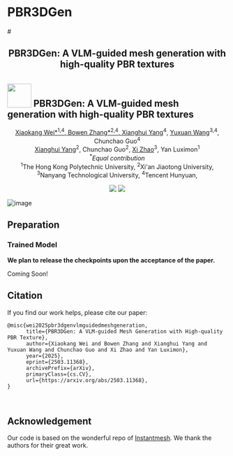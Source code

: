 # PBR3DGen

<p align="center">
<!--   <img src="figure/teaser.jpg" align="center" width="50%"> -->
  
  #<h2 align="center"><strong>PBR3DGen: A VLM-guided mesh generation with high-quality PBR textures</strong></h2>
  
  <h2 class="title is-2"> <img id="logo" style="position: relative; top: 2.5px; height: 55px;" src="figure/icon.jpg"> PBR3DGen: A VLM-guided mesh generation with high-quality PBR textures </h2>
  <p align="center">
    <a href="https://scholar.google.com/citations?user=4pz1qQQAAAAJ&hl=en">Xiaokang Wei*<sup>1,4</sup>,
    Bowen Zhang*<sup>2,4</sup>,</span>
    <a href="https://wi-sc.github.io/xianghui-yang/">Xianghui Yang</a><sup>4</sup>,
    <a href="http://yuxuanw.me">Yuxuan Wang</a><sup>3,4</sup>,</span>
    Chunchao Guo<sup>4</sup>
    <br>
    <a href='https://xianghui-yang.netlify.app'>Xianghui Yang</a><sup>2</sup>,</span>
    Chunchao Guo<sup>2</sup>,</span>
    <a href="https://xiaoppx.github.io/home.html">Xi Zhao</a><sup>3</sup>,
    Yan Luximon<sup>1</sup>
    <br>
    <sup>*</sup><em>Equal contribution</em>
    <br>
    <sup>1</sup>The Hong Kong Polytechnic University,
    <sup>2</sup>Xi'an Jiaotong University,
    <br>
    <sup>3</sup>Nanyang Technological University,
    <sup>4</sup>Tencent Hunyuan,                    
                    

</p>

<div align="center">

<a href='https://pbr3dgen1218.github.io/'><img src='https://img.shields.io/badge/Project-Page-green'></a> 
<a href='https://arxiv.org/pdf/2503.11368'><img src='https://img.shields.io/badge/arXiv-2501.14317-b31b1b.svg'></a> 

</div>

![image](https://github.com/PBR3DGen1218/pbr3dgen1218.github.io/tree/main/static/imgs/teaser.jpg)


## Preparation

### Trained Model

**We plan to release the checkpoints upon the acceptance of the paper.**

Coming Soon!

## Citation

If you find our work helps, please cite our paper:
```
@misc{wei2025pbr3dgenvlmguidedmeshgeneration,
      title={PBR3DGen: A VLM-guided Mesh Generation with High-quality PBR Texture}, 
      author={Xiaokang Wei and Bowen Zhang and Xianghui Yang and Yuxuan Wang and Chunchao Guo and Xi Zhao and Yan Luximon},
      year={2025},
      eprint={2503.11368},
      archivePrefix={arXiv},
      primaryClass={cs.CV},
      url={https://arxiv.org/abs/2503.11368}, 
}
```

<br/>

## Acknowledgement
Our code is based on the wonderful repo of [Instantmesh](https://github.com/TencentARC/InstantMesh). 
We thank the authors for their great work.
